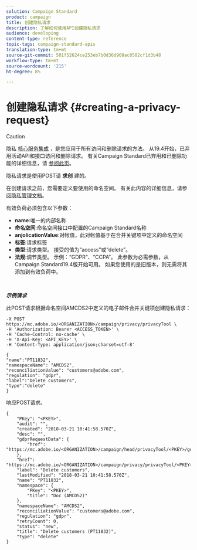 ```yaml
---
solution: Campaign Standard
product: campaign
title: 创建隐私请求
description: 了解如何使用API创建隐私请求
audience: developing
content-type: reference
topic-tags: campaign-standard-apis
translation-type: tm+mt
source-git-commit: 501f52624ce253eb7b0d36d908ac8502cf1d3b48
workflow-type: tm+mt
source-wordcount: '215'
ht-degree: 8%

---
```



# 创建隐私请求 {#creating-a-privacy-request}

>[!CAUTION]
>
>隐私 [核心服务集成](https://adobe.io/apis/cloudplatform/gdpr.html) ，是您应用于所有访问和删除请求的方法。 从19.4开始，已弃用活动API和接口访问和删除请求。 有关Campaign Standard已弃用和已删除功能的详细信息，请 [参阅此页](https://helpx.adobe.com/cn/campaign/kb/acs-deprecated-and-removed-features.html)。

隐私请求是使用POST请 **求创** 建的。

在创建请求之前，您需要定义要使用的命名空间。 有关此内容的详细信息，请参 [阅隐私管理文档](https://helpx.adobe.com/cn/campaign/kb/acs-privacy.html#ManagingPrivacyRequests)。

有效负荷必须包含以下参数：

* **name**:唯一的内部名称
* **命名空间**:命名空间接口中配置的Campaign Standard名称
* **anjolicationValue**:对帐值，此对帐值基于在合并关键项中定义的命名空间
* **标签**:请求标签
* **类型**:请求类型。 接受的值为“access”或“delete”。
* **法规**:调节类型。 示例：“GDPR”、“CCPA”。 此参数为必需参数，从Campaign Standard19.4版开始可用。 如果您使用的是旧版本，则无需将其添加到有效负荷中。

<br/>

***示例请求***

此POST请求根据命名空间AMCDS2中定义的电子邮件合并关键项创建隐私请求：

```
-X POST https://mc.adobe.io/<ORGANIZATION>/campaign/privacy/privacyTool \
-H 'Authorization: Bearer <ACCESS_TOKEN>' \
-H 'Cache-Control: no-cache' \
-H 'X-Api-Key: <API_KEY>' \
-H 'Content-Type: application/json;charset=utf-8'

{
"name":"PT11832",
"namespaceName": "AMCDS2",
"reconciliationValue": "customers@adobe.com",
"regulation": "gdpr",
"label":"Delete customers",
"type":"delete"
}
```

响应POST请求。

```
{
    "PKey": "<PKEY>",
    "audit": "",
    "created": "2018-03-21 10:41:58.570Z",
    "desc": "",
    "gdprRequestData": {
        "href": "https://mc.adobe.io/<ORGANIZATION>/campaign/head/privacyTool/<PKEY>/gdprRequestData/"
    },
    "href": "https://mc.adobe.io/<ORGANIZATION>/campaign/privacy/privacyTool/<PKEY>",
    "label": "Delete customers",
    "lastModified": "2018-03-21 10:41:58.570Z",
    "name": "PT11832",
    "namespace": {
        "PKey": "<PKEY>",
        "title": "Doc (AMCDS2)"
    },
    "namespaceName": "AMCDS2",
    "reconciliationValue": "customers@adobe.com",
    "regulation": "gdpr",
    "retryCount": 0,
    "status": "new",
    "title": "Delete customers (PT11832)",
    "type": "delete"
}
```

